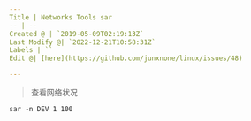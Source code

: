 ```yaml
---
Title | Networks Tools sar
-- | --
Created @ | `2019-05-09T02:19:13Z`
Last Modify @| `2022-12-21T10:58:31Z`
Labels | ``
Edit @| [here](https://github.com/junxnone/linux/issues/48)

---
```

> 查看网络状况

```
sar -n DEV 1 100 
```
